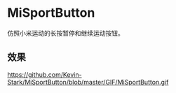 # MiSportButton
仿照小米运动的长按暂停和继续运动按钮。
## 效果
https://github.com/Kevin-Stark/MiSportButton/blob/master/GIF/MiSportButton.gif
